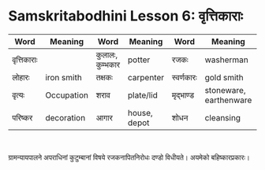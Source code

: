 # Samskritabodhini Lesson 6: वृत्तिकाराः

| Word | Meaning | Word | Meaning |  Word | Meaning | Word | Meaning |
| --- | --- | --- | --- | --- | --- | --- | --- | 
| वृत्तिकाराः | | कुलालः, कुम्भकार | potter | रजकः | washerman | नापितः | barber |
| लोहारः | iron smith | तक्षकः | carpenter | स्वर्णकारः | gold smith | तन्तुवायः | weaver |
| वृत्यः | Occupation | शराव | plate/lid | मृद्भाण्ड | stoneware, earthenware | परिष्कार | dressing |
| परिष्कर | decoration | आगार | house, depot | शोधन | cleansing | वयति | spin, weave |



<BR>

ग्रामन्यायपालने अपराधिनां कुटुम्बानां विषये रजकनापितनिरोधः दण्डो विधीयते। अयमेको बहिष्कारप्रकारः।

<BR>
